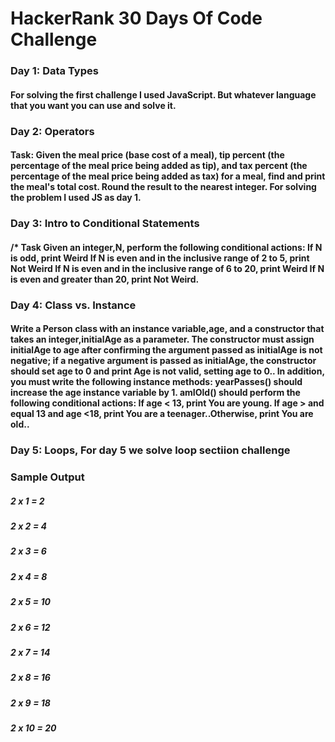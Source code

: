 # HackerRank 30 Days Of Code Challenge
  

### Day 1: Data Types
#### For solving the first challenge I used JavaScript. But whatever language that you want you can use and solve it.   
  



 
### Day 2: Operators 
#### Task: Given the meal price (base cost of a meal), tip percent (the percentage of the meal price being added as tip), and tax percent (the percentage of the meal price being added as tax) for a meal, find and print the meal's total cost. Round the result to the nearest integer. For solving the problem I used JS as day 1.
 



### Day 3: Intro to Conditional Statements
#### /* Task Given an integer,N, perform the following conditional actions: If N is odd, print Weird If N is even and in the inclusive range of 2 to 5, print Not Weird If N is even and in the inclusive range of 6 to 20, print Weird If N is even and greater than 20, print Not Weird.




### Day 4: Class vs. Instance
#### Write a Person class with an instance variable,age, and a constructor that takes an integer,initialAge as a parameter. The constructor must assign initialAge to age after confirming the argument passed as initialAge is not negative; if a negative argument is passed as initialAge, the constructor should set age to 0 and print Age is not valid, setting age to 0.. In addition, you must write the following instance methods: yearPasses() should increase the age instance variable by 1. amIOld() should perform the following conditional actions: If age < 13, print You are young. If  age > and equal 13 and age <18, print You are a teenager..Otherwise, print You are old..


### Day 5: Loops, For day 5 we solve loop sectiion challenge
### Sample Output 
##### 2 x 1 = 2 
##### 2 x 2 = 4
##### 2 x 3 = 6
##### 2 x 4 = 8
##### 2 x 5 = 10
##### 2 x 6 = 12
##### 2 x 7 = 14
##### 2 x 8 = 16
##### 2 x 9 = 18
##### 2 x 10 = 20